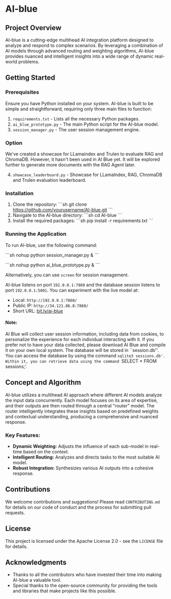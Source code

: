 # AI-blue

## Project Overview

AI-blue is a cutting-edge multihead AI integration platform designed to analyze and respond to complex scenarios. By leveraging a combination of AI models through advanced routing and weighting algorithms, AI-blue provides nuanced and intelligent insights into a wide range of dynamic real-world problems.

## Getting Started

### Prerequisites

Ensure you have Python installed on your system. AI-blue is built to be simple and straightforward, requiring only three main files to function:

1. `requirements.txt` - Lists all the necessary Python packages.
2. `ai_blue_prototype.py` - The main Python script for the AI-blue model.
3. `session_manager.py` - The user session management engine.

### Option

We've created a showcase for LLamaindex and Trulen to evaluate RAG and ChromaDB. However, it hasn't been used in AI Blue yet. It will be explored further to generate more documents with the RAG Agent later.

4. `showcase_leaderboard.py` - Showcase for LLamaIndex, RAG, ChromaDB and Trulen evaluation leaderboard.

### Installation

1. Clone the repository:
   \```sh
   git clone https://github.com/yourusername/AI-blue.git
   \```
2. Navigate to the AI-blue directory:
   \```sh
   cd AI-blue
   \```
3. Install the required packages:
   \```sh
   pip install -r requirements.txt
   \```


### Running the Application

To run AI-blue, use the following command:

\```sh
nohup python session_manager.py &
\```

\```sh
nohup python ai_blue_prototype.py &
\```

Alternatively, you can use `screen` for session management.

AI-blue listens on port `192.0.0.1:7860` and the database session listens to port `192.0.0.1:5001`. You can experiment with the live model at:

- Local: `http://192.0.0.1:7860/`
- Public IP: `http://34.121.86.8:7860/`
- Short URL: [bit.ly/ai-blue](http://bit.ly/ai-blue)

#### Note: 

AI Blue will collect user session information, including data from cookies, to personalize the experience for each individual interacting with it. If you prefer not to have your data collected, please download AI Blue and compile it on your own local system. The database will be stored in ``session.db''. You can access the database by using the command `sqlite3 sessions.db'. Within it, you can retrieve data using the command `SELECT * FROM sessions;'.

## Concept and Algorithm

AI-blue utilizes a multihead AI approach where different AI models analyze the input data concurrently. Each model focuses on its area of expertise, and their outputs are then routed through a central "router" model. The router intelligently integrates these insights based on predefined weights and contextual understanding, producing a comprehensive and nuanced response.

### Key Features:

- **Dynamic Weighting:** Adjusts the influence of each sub-model in real-time based on the context.
- **Intelligent Routing:** Analyzes and directs tasks to the most suitable AI model.
- **Robust Integration:** Synthesizes various AI outputs into a cohesive response.

## Contributions

We welcome contributions and suggestions! Please read `CONTRIBUTING.md` for details on our code of conduct and the process for submitting pull requests.

## License

This project is licensed under the Apache License 2.0 - see the `LICENSE` file for details.

## Acknowledgments

- Thanks to all the contributors who have invested their time into making AI-blue a valuable tool.
- Special thanks to the open-source community for providing the tools and libraries that make projects like this possible.
